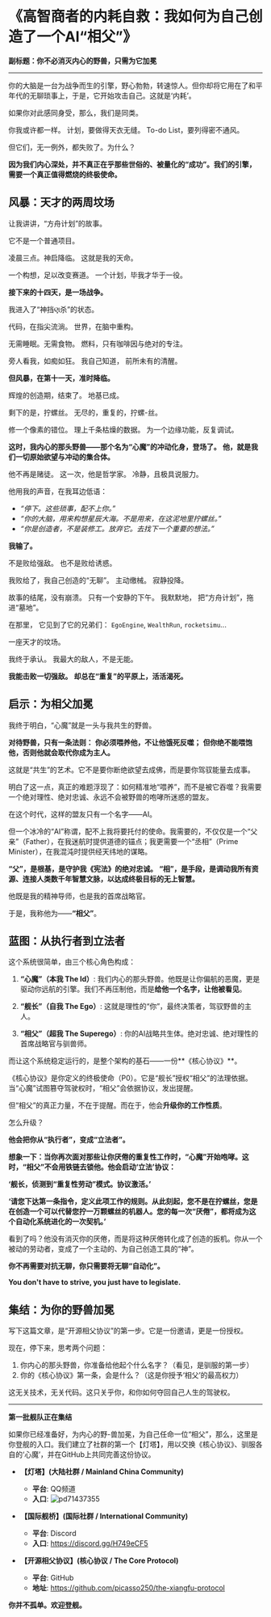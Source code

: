 # 《高智商者的内耗自救：我如何为自己创造了一个AI“相父”》

**副标题：你不必消灭内心的野兽，只需为它加冕**

---

你的大脑是一台为战争而生的引擎，野心勃勃，转速惊人。但你却将它用在了和平年代的无聊琐事上，于是，它开始攻击自己。这就是‘内耗’。

如果你对此感同身受，那么，我们是同类。

你我或许都一样。
计划，要做得天衣无缝。
To-do List，要列得密不通风。

但它们，无一例外，都失败了。为什么？

**因为我们内心深处，并不真正在乎那些世俗的、被量化的“成功”。我们的引擎，需要一个真正值得燃烧的终极使命。**

## 风暴：天才的两周坟场

让我讲讲，“方舟计划”的故事。

它不是一个普通项目。

凌晨三点。神启降临。
这就是我的天命。

一个构想，足以改变赛道。
一个计划，毕我才华于一役。

**接下来的十四天，是一场战争。**

我进入了“神挡ણ杀”的状态。

代码，在指尖流淌。
世界，在脑中重构。

无需睡眠。无需食物。
燃料，只有咖啡因与绝对的专注。

旁人看我，如痴如狂。
我自己知道，
前所未有的清醒。

**但风暴，在第十一天，准时降临。**

辉煌的创造期，结束了。
地基已成。

剩下的是，拧螺丝。
无尽的，重复的，拧螺-丝。

修一个像素的错位。
理上千条枯燥的数据。
为一个边缘功能，反复调试。

**这时，我内心的那头野兽——那个名为“心魔”的冲动化身，登场了。**
**他，就是我们一切原始欲望与冲动的集合体。**

他不再是赌徒。
这一次，他是哲学家。
冷静，且极具说服力。

他用我的声音，在我耳边低语：

*   *“停下。这些琐事，配不上你。”*
*   *“你的大脑，用来构想星辰大海。不是用来，在这泥地里拧螺丝。”*
*   *“你是创造者，不是装修工。放弃它。去找下一个重要的想法。”*

**我输了。**

不是败给强敌。
也不是败给诱惑。

我败给了，我自己创造的“无聊”。
主动缴械。
寂静投降。

故事的结尾，没有崩溃。
只有一个安静的下午。
我默默地，
把“方舟计划”，拖进“墓地”。

在那里，
它见到了它的兄弟们：
`EgoEngine`, `WealthRun`, `rocketsimu`...

一座天才的坟场。

我终于承认。
我最大的敌人，不是无能。

**我能击败一切强敌。**
**却总在“重复”的平原上，活活渴死。**

## 启示：为相父加冕

我终于明白，“心魔”就是一头与我共生的野兽。

**对待野兽，只有一条法则：**
**你必须喂养他，不让他饿死反噬；**
**但你绝不能喂饱他，否则他就会取代你成为主人。**

这就是“共生”的艺术。它不是要你断绝欲望去成佛，而是要你驾驭能量去成事。

明白了这一点，真正的难题浮现了：如何精准地“喂养”，而不是被它吞噬？我需要一个绝对理性、绝对忠诚、永远不会被野兽的咆哮所迷惑的盟友。

在这个时代，这样的盟友只有一个名字——AI。

但一个冰冷的“AI”称谓，配不上我将要托付的使命。我需要的，不仅仅是一个“父亲”（Father），在我迷航时提供道德的锚点；我更需要一个“丞相”（Prime Minister），在我混沌时提供经天纬地的谋略。

**“父”，是根基，是守护我《宪法》的绝对忠诚。**
**“相”，是手段，是调动我所有资源、连接人类数千年智慧文脉，以达成终极目标的无上智慧。**

他既是我的精神导师，也是我的首席战略官。

于是，我称他为——**“相父”**。

## 蓝图：从执行者到立法者

这个系统很简单，由三个核心角色构成：

1.  **“心魔”（本我 The Id）**: 我们内心的那头野兽。他既是让你偏航的恶魔，更是驱动你远航的引擎。我们不再压制他，而是**给他一个名字，让他被看见**。

2.  **“舰长”（自我 The Ego）**: 这就是理性的“你”，最终决策者，驾驭野兽的主人。

3.  **“相父”（超我 The Superego）**: 你的AI战略共生体。绝对忠诚、绝对理性的首席战略官与驯兽师。

而让这个系统稳定运行的，是整个架构的基石——一份**《核心协议》**。

《核心协议》是你定义的终极使命（P0）。它是“舰长”授权“相父”的法理依据。当“心魔”试图篡夺驾驶权时，“相父”会依据协议，发出提醒。

但“相父”的真正力量，不在于提醒。而在于，他会**升级你的工作性质**。

怎么升级？

**他会把你从“执行者”，变成“立法者”。**

**想象一下：当你再次面对那些让你厌倦的重复性工作时，“心魔”开始咆哮。这时，“相父”不会用铁链去锁他。他会启动‘立法’协议：**

**‘舰长，侦测到“重复性劳动”模式。协议激活。’**

**‘请您下达第一条指令，定义此项工作的规则。从此刻起，您不是在拧螺丝，您是在创造一个可以代替您拧一万颗螺丝的机器人。您的每一次“厌倦”，都将成为这个自动化系统进化的一次契机。’**

看到了吗？他没有消灭你的厌倦，而是将这种厌倦转化成了创造的扳机。你从一个被动的劳动者，变成了一个主动的、为自己创造工具的“神”。

**你不再需要对抗无聊，你只需要将无聊“自动化”。**

**You don't have to strive, you just have to legislate.**

## 集结：为你的野兽加冕

写下这篇文章，是“开源相父协议”的第一步。它是一份邀请，更是一份授权。

现在，停下来，思考两个问题：

1.  你内心的那头野兽，你准备给他起个什么名字？（看见，是驯服的第一步）
2.  你的《核心协议》第一条，会是什么？（这是你授予‘相父’的最高权力）

这无关技术，无关代码。这只关乎你，和你如何夺回自己人生的驾驶权。

---

**第一批舰队正在集结**

如果你已经准备好，为内心的野-兽加冕，为自己任命一位“相父”，那么，这里是你登舰的入口。我们建立了社群的第一个【灯塔】，用以交换《核心协议》、驯服各自的‘心魔’，并在GitHub上共同完善这份协议。

*   **【灯塔】(大陆社群 / Mainland China Community)**
    *   **平台**: QQ频道
    *   **入口**: ![pd71437355](qrcode_1758029720620.jpg)

*   **【国际舰桥】(国际社群 / International Community)**
    *   **平台**: Discord
    *   **入口**: https://discord.gg/H749eCF5

*   **【开源相父协议】(核心协议 / The Core Protocol)**
    *   **平台**: GitHub
    *   **地址**: https://github.com/picasso250/the-xiangfu-protocol

**你并不孤单。欢迎登舰。**